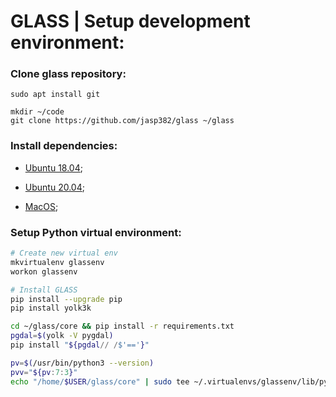 GLASS | Setup development environment:
================

### Clone glass repository:

```
sudo apt install git

mkdir ~/code
git clone https://github.com/jasp382/glass ~/glass
```

### Install dependencies:

* [Ubuntu 18.04](dep/ub18.md);

* [Ubuntu 20.04](dep/ub20.md);

* [MacOS](dep/macos.md);


### Setup Python virtual environment:

```Bash
# Create new virtual env
mkvirtualenv glassenv
workon glassenv

# Install GLASS
pip install --upgrade pip
pip install yolk3k

cd ~/glass/core && pip install -r requirements.txt
pgdal=$(yolk -V pygdal)
pip install "${pgdal// /$'=='}"

pv=$(/usr/bin/python3 --version)
pvv="${pv:7:3}"
echo "/home/$USER/glass/core" | sudo tee ~/.virtualenvs/glassenv/lib/python$pvv/site-packages/glass.pth
```